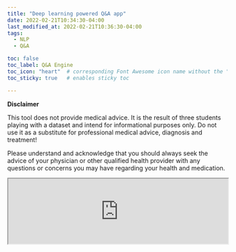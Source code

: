 ```yaml
---
title: "Deep learning powered Q&A app"
date: 2022-02-21T10:34:30-04:00
last_modified_at: 2022-02-21T10:36:30-04:00
tags:
  - NLP
  - Q&A

toc: false
toc_label: Q&A Engine
toc_icon: "heart"  # corresponding Font Awesome icon name without the "fa" prefix
toc_sticky: true   # enables sticky toc

---
```


**Disclaimer**

This tool does not provide medical advice. It is the result of three students playing with a dataset and intend for informational purposes only. Do not use it as a substitute for professional medical advice, diagnosis and treatment!

Please understand and acknowledge that you should always seek the advice of your physician or other qualified health provider with any questions or concerns you may have regarding your health and medication.

<script src="https://anvil.works/embed.js" async></script>
<iframe style="width:100%;" data-anvil-embed src="https://RDESE2Q5D4PFBCRI.anvil.app/25AGY3SOP7N5HYDEQ4SXIFWB"></iframe>



